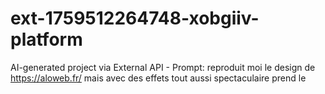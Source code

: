# ext-1759512264748-xobgiiv-platform
AI-generated project via External API - Prompt: reproduit moi le design de https://aloweb.fr/ mais avec des effets tout aussi spectaculaire prend le
